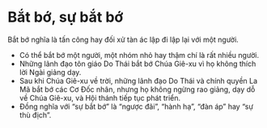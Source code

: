 # Bắt bớ, sự bắt bớ

Bắt bớ nghĩa là tấn công hay đối xử tàn ác lập đi lập lại với một người. 
- Có thể bắt bớ một người, một nhóm nhỏ hay thậm chí là rất nhiều người. 
- Những lãnh đạo tôn giáo Do Thái bắt bớ Chúa Giê-xu vì họ không thích lời Ngài giảng dạy. 
- Sau khi Chúa Giê-xu về trời, những lãnh đạo Do Thái và chính quyền La Mã bắt bớ các Cơ Đốc nhân, nhưng họ không ngừng rao giảng, dạy dỗ về Chúa Giê-xu, và Hội thánh tiếp tục phát triển.
- Đồng nghĩa với “sự bắt bớ” là “ngược đãi”, “hành hạ”, “đàn áp” hay “sự thù địch”.

